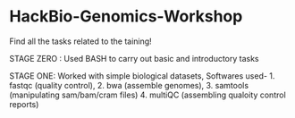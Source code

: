 # HackBio-Genomics-Workshop 

Find all the tasks related to the taining!

STAGE ZERO : Used BASH to carry out basic and introductory tasks

STAGE ONE: Worked with simple biological datasets, Softwares used- 1. fastqc (quality control), 2. bwa (assemble genomes), 3. samtools (manipulating sam/bam/cram files) 4. multiQC (assembling qualoity control reports)
